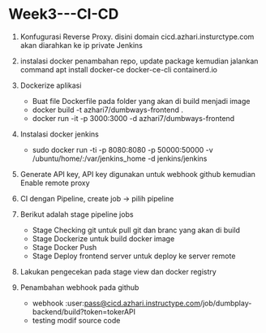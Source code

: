 # Week3---CI-CD

1. Konfugurasi Reverse Proxy. disini domain cicd.azhari.insturctype.com akan diarahkan ke ip private Jenkins
2. instalasi docker penambahan repo, update package kemudian jalankan command apt install docker-ce docker-ce-cli containerd.io
3. Dockerize aplikasi
   - Buat file Dockerfile pada folder yang akan di build menjadi image
   - docker build -t azhari7/dumbways-frontend .
   - docker run -it -p 3000:3000 -d azhari7/dumbways-frontend
   
4. Instalasi docker jenkins
   - sudo docker run -ti -p 8080:8080 -p 50000:50000 -v /ubuntu/home/:/var/jenkins_home -d jenkins/jenkins
5. Generate API key, API key digunakan untuk webhook github kemudian Enable remote proxy
6. CI dengan Pipeline, create job -> pilih pipeline
7. Berikut adalah stage pipeline jobs
    - Stage Checking git untuk pull git dan branc yang akan di build
    - Stage Dockerize untuk build docker image
    - Stage Docker Push
    - Stage  Deploy frontend server untuk deploy ke server remote
8. Lakukan pengecekan pada stage view dan docker registry
9. Penambahan webhook pada github
    - webhook :user:pass@cicd.azhari.instructype.com/job/dumbplay-backend/build?token=tokerAPI
    - testing modif source code





